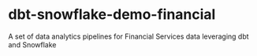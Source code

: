 # dbt-snowflake-demo-financial
A set of data analytics pipelines for Financial Services data leveraging dbt and Snowflake
